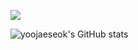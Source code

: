 <a href="#" target="_blank"><img src="https://img.shields.io/badge/61DAFB?style=for-the-badge&logo=https://simpleicons.org/icons/react.svg&logoColor=61DAFB"/></a>

![yoojaeseok's GitHub stats](https://github-readme-stats.vercel.app/api?username=yoo94&show_icons=true&theme=radical)
